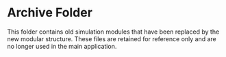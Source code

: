 # Archive Folder

This folder contains old simulation modules that have been replaced by the new modular structure. These files are retained for reference only and are no longer used in the main application.
